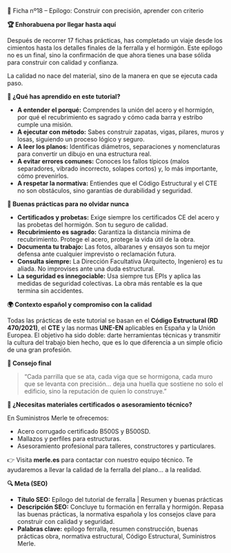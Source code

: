 
🏁 Ficha nº18 – Epílogo: Construir con precisión, aprender con criterio

**🏆 Enhorabuena por llegar hasta aquí**

Después de recorrer 17 fichas prácticas, has completado un viaje desde los cimientos hasta los detalles finales de la ferralla y el hormigón. Este epílogo no es un final, sino la confirmación de que ahora tienes una base sólida para construir con calidad y confianza.

La calidad no nace del material, sino de la manera en que se ejecuta cada paso.

**🤔 ¿Qué has aprendido en este tutorial?**

- **A entender el porqué:** Comprendes la unión del acero y el hormigón, por qué el recubrimiento es sagrado y cómo cada barra y estribo cumple una misión.
- **A ejecutar con método:** Sabes construir zapatas, vigas, pilares, muros y losas, siguiendo un proceso lógico y seguro.
- **A leer los planos:** Identificas diámetros, separaciones y nomenclaturas para convertir un dibujo en una estructura real.
- **A evitar errores comunes:** Conoces los fallos típicos (malos separadores, vibrado incorrecto, solapes cortos) y, lo más importante, cómo prevenirlos.
- **A respetar la normativa:** Entiendes que el Código Estructural y el CTE no son obstáculos, sino garantías de durabilidad y seguridad.

**🧱 Buenas prácticas para no olvidar nunca**

- **Certificados y probetas:** Exige siempre los certificados CE del acero y las probetas del hormigón. Son tu seguro de calidad.
- **Recubrimiento es sagrado:** Garantiza la distancia mínima de recubrimiento. Protege el acero, protege la vida útil de la obra.
- **Documenta tu trabajo:** Las fotos, albaranes y ensayos son tu mejor defensa ante cualquier imprevisto o reclamación futura.
- **Consulta siempre:** La Dirección Facultativa (Arquitecto, Ingeniero) es tu aliada. No improvises ante una duda estructural.
- **La seguridad es innegociable:** Usa siempre tus EPIs y aplica las medidas de seguridad colectivas. La obra más rentable es la que termina sin accidentes.

**🌍 Contexto español y compromiso con la calidad**

Todas las prácticas de este tutorial se basan en el **Código Estructural (RD 470/2021)**, el **CTE** y las normas **UNE-EN** aplicables en España y la Unión Europea.
El objetivo ha sido doble: darte herramientas técnicas y transmitir la cultura del trabajo bien hecho, que es lo que diferencia a un simple oficio de una gran profesión.

**🎯 Consejo final**

> “Cada parrilla que se ata, cada viga que se hormigona, cada muro que se levanta con precisión… deja una huella que sostiene no solo el edificio, sino la reputación de quien lo construye.”

**🔧 ¿Necesitas materiales certificados o asesoramiento técnico?**

En Suministros Merle te ofrecemos:

- Acero corrugado certificado B500S y B500SD.
- Mallazos y perfiles para estructuras.
- Asesoramiento profesional para talleres, constructores y particulares.

👉 Visita **merle.es** para contactar con nuestro equipo técnico. Te ayudaremos a llevar la calidad de la ferralla del plano… a la realidad.

**🔍 Meta (SEO)**

- **Título SEO:** Epílogo del tutorial de ferralla | Resumen y buenas prácticas
- **Descripción SEO:** Concluye tu formación en ferralla y hormigón. Repasa las buenas prácticas, la normativa española y los consejos clave para construir con calidad y seguridad.
- **Palabras clave:** epílogo ferralla, resumen construcción, buenas prácticas obra, normativa estructural, Código Estructural, Suministros Merle.
